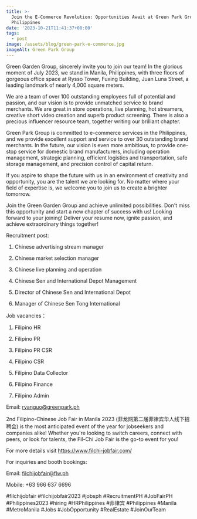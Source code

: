 ```yaml
---
title: >-
  Join the E-Commerce Revolution: Opportunities Await at Green Park Group in the
  Philippines
date: '2023-10-21T11:41:37+08:00'
tags:
  - post
image: /assets/blog/green-park-e-commerce.jpg
imageAlt: Green Park Group
---
```

Green Garden Group, sincerely invite you to join our team! In the glorious moment of July 2023, we stand in Manila, Philippines, with three floors of gorgeous office space at Rysso Tower, Fuxing Building, Juan Luna Street, a leading landmark of nearly 4,000 square meters.

We are a team of over 100 outstanding employees full of potential and passion, and our vision is to provide unmatched service to brand merchants. We are great in store operations, live planning, hot streamers, creative short video creation and superb product screening. There is also a precious influencer resource team, together writing our brilliant chapter.

Green Park Group is committed to e-commerce services in the Philippines, and we provide excellent support and service to over 30 outstanding brand merchants. In the future, our vision is even more ambitious, to provide one-stop service for domestic brand manufacturers, including operation management, strategic planning, efficient logistics and transportation, safe storage management, and precision control of capital return.

If you aspire to shape the future with us in an environment of creativity and opportunity, you are the talent we are looking for. No matter where your field of expertise is, we welcome you to join us to create a brighter tomorrow.

Join the Green Garden Group and achieve unlimited possibilities. Don't miss this opportunity and start a new chapter of success with us! Looking forward to your joining! Deliver your resume now, ignite passion, and achieve extraordinary things together!

Recruitment post:

1. Chinese advertising stream manager

2. Chinese market selection manager

3. Chinese live planning and operation

4. Chinese Sen and International Depot Management

5. Director of Chinese Sen and International Depot

6. Manager of Chinese Sen Tong International

Job vacancies：

1. Filipino HR

2. Filipino PR

3. Filipino PR CSR

4. Filipino CSR

5. Filipino Data Collector

6. Filipino Finance

7. Filipino Admin

Email: ryanguo@greenpark.ph

2nd Filipino-Chinese Job Fair in Manila 2023 (菲龙网第二届菲律宾华人线下招聘会) is the most anticipated event of the year for jobseekers and companies alike! Whether you're looking to switch careers, connect with peers, or look for talents, the Fil-Chi Job Fair is the go-to event for you! 

For more details visit https://www.filchi-jobfair.com/

For inquiries and booth bookings:

Email: filchijobfair@flw.ph

Mobile: +63 966 637 6696

\#filchijobfair #filchijobfair2023 #jobsph #RecruitmentPH #JobFairPH #Philippines2023 #hiring #HRPhilippines #菲律宾  #Philippines #Manila #MetroManila #Jobs #JobOpportunity #RealEstate #JoinOurTeam
